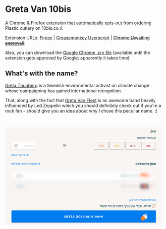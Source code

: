 # Greta Van 10bis
A Chrome & Firefox extension that automatically opts-out from ordering Plastic cutlery on 10bis.co.il.

Extension URLs:
[Fireox](https://addons.mozilla.org/en-US/firefox/addon/greta-van-10bis)
|
[Greasemonkey Userscript](https://github.com/tkore/Greta-Van-10bis/raw/master/Greta-Van-10bis.user.js)
|
<s>[Chrome (Awaiting approval)]()</s>

Also, you can download the [Google Chrome .crx file](https://github.com/tkore/Greta-Van-10bis/raw/master/Greta%20Van%2010bis.crx) (available until the extension gets approved by Google; apparently it takes time)

## What's with the name?
[Greta Thunberg](https://en.wikipedia.org/wiki/Greta_Thunberg) is a Swedish environmental activist on climate change whose campaigning has gained international recognition.

That, along with the fact that [Greta Van Fleet](https://en.wikipedia.org/wiki/Greta_Van_Fleet) is an awesome band heavily influenced by Led Zeppelin which you should definitely check out if you're a rock fan - should give you an idea about why I chose this peculiar name. :)

<br>

<p align="center">
  <img src="./screenshot.png">
</p>
